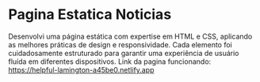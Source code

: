 # Pagina Estatica Noticias
Desenvolvi uma página estática com expertise em HTML e CSS, aplicando as melhores práticas de design e responsividade. Cada elemento foi cuidadosamente estruturado para garantir uma experiência de usuário fluída em diferentes dispositivos.
Link da pagina funcionando: https://helpful-lamington-a45be0.netlify.app
